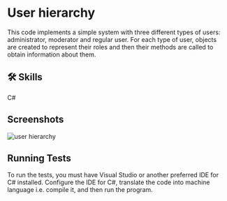 
# User hierarchy

This code implements a simple system with three different types of users: administrator, moderator and regular user. For each type of user, objects are created to represent their roles and then their methods are called to obtain information about them.

## 🛠 Skills
C#


## Screenshots

![user hierarchy](https://github.com/maciekstrach01/Library_Management/assets/146733279/738c3f1c-6531-4af8-8ecd-861732828f12)

















## Running Tests

To run the tests, you must have Visual Studio or another preferred IDE for C# installed. Configure the IDE for C#, translate the code into machine language i.e. compile it, and then run the program.

```

